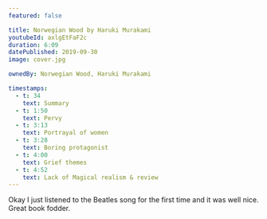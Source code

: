 ```yaml
---
featured: false

title: Norwegian Wood by Haruki Murakami
youtubeId: axlgEtFaF2c
duration: 6:09
datePublished: 2019-09-30
image: cover.jpg

ownedBy: Norwegian Wood, Haruki Murakami

timestamps:
  - t: 34
    text: Summary
  - t: 1:50
    text: Pervy
  - t: 3:13
    text: Portrayal of women
  - t: 3:28
    text: Boring protagonist
  - t: 4:00
    text: Grief themes
  - t: 4:52
    text: Lack of Magical realism & review
---
```


Okay I just listened to the Beatles song for the first time and it was well nice. Great book fodder.
